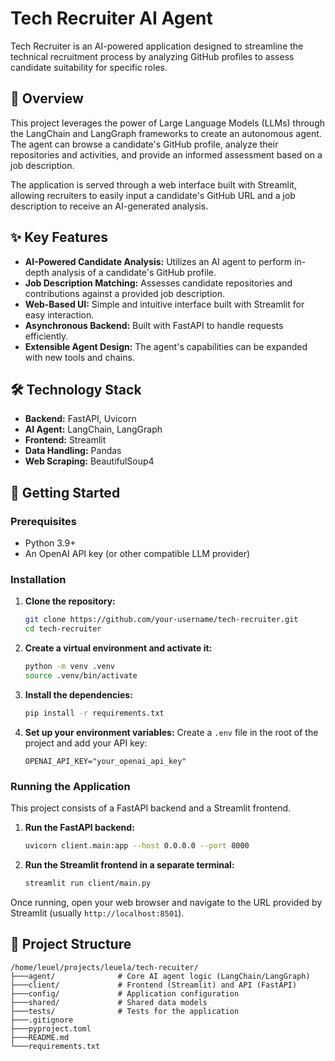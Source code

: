 # Tech Recruiter AI Agent

Tech Recruiter is an AI-powered application designed to streamline the technical recruitment process by analyzing GitHub profiles to assess candidate suitability for specific roles.

## 📝 Overview

This project leverages the power of Large Language Models (LLMs) through the LangChain and LangGraph frameworks to create an autonomous agent. The agent can browse a candidate's GitHub profile, analyze their repositories and activities, and provide an informed assessment based on a job description.

The application is served through a web interface built with Streamlit, allowing recruiters to easily input a candidate's GitHub URL and a job description to receive an AI-generated analysis.

## ✨ Key Features

- **AI-Powered Candidate Analysis:** Utilizes an AI agent to perform in-depth analysis of a candidate's GitHub profile.
- **Job Description Matching:** Assesses candidate repositories and contributions against a provided job description.
- **Web-Based UI:** Simple and intuitive interface built with Streamlit for easy interaction.
- **Asynchronous Backend:** Built with FastAPI to handle requests efficiently.
- **Extensible Agent Design:** The agent's capabilities can be expanded with new tools and chains.

## 🛠️ Technology Stack

- **Backend:** FastAPI, Uvicorn
- **AI Agent:** LangChain, LangGraph
- **Frontend:** Streamlit
- **Data Handling:** Pandas
- **Web Scraping:** BeautifulSoup4

## 🚀 Getting Started

### Prerequisites

- Python 3.9+
- An OpenAI API key (or other compatible LLM provider)

### Installation

1.  **Clone the repository:**
    ```bash
    git clone https://github.com/your-username/tech-recruiter.git
    cd tech-recruiter
    ```

2.  **Create a virtual environment and activate it:**
    ```bash
    python -m venv .venv
    source .venv/bin/activate
    ```

3.  **Install the dependencies:**
    ```bash
    pip install -r requirements.txt
    ```

4.  **Set up your environment variables:**
    Create a `.env` file in the root of the project and add your API key:
    ```
    OPENAI_API_KEY="your_openai_api_key"
    ```

### Running the Application

This project consists of a FastAPI backend and a Streamlit frontend.

1.  **Run the FastAPI backend:**
    ```bash
    uvicorn client.main:app --host 0.0.0.0 --port 8000
    ```

2.  **Run the Streamlit frontend in a separate terminal:**
    ```bash
    streamlit run client/main.py
    ```

Once running, open your web browser and navigate to the URL provided by Streamlit (usually `http://localhost:8501`).

## 📂 Project Structure

```
/home/leuel/projects/leuela/tech-recuiter/
├───agent/              # Core AI agent logic (LangChain/LangGraph)
├───client/             # Frontend (Streamlit) and API (FastAPI)
├───config/             # Application configuration
├───shared/             # Shared data models
├───tests/              # Tests for the application
├───.gitignore
├───pyproject.toml
├───README.md
└───requirements.txt
```